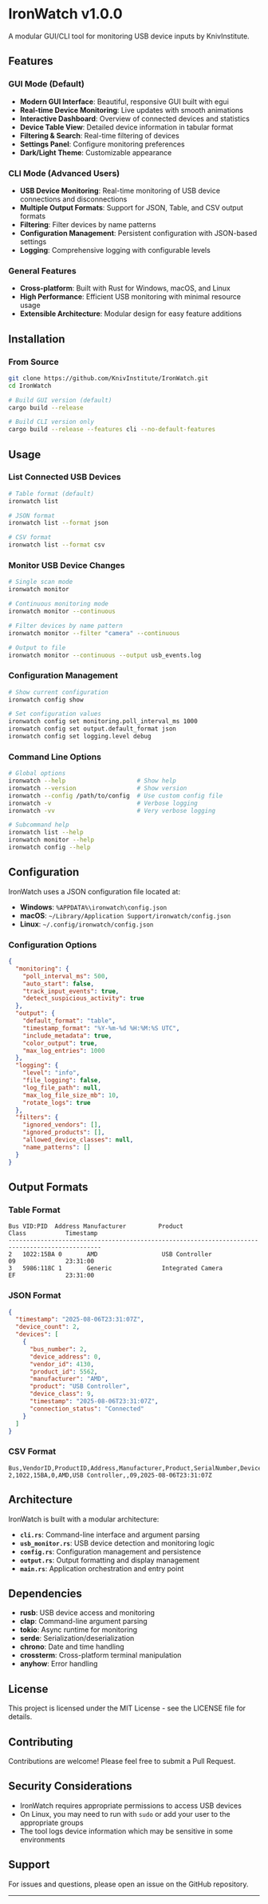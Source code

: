 # IronWatch v1.0.0

A modular GUI/CLI tool for monitoring USB device inputs by KnivInstitute.

## Features

### GUI Mode (Default)
- **Modern GUI Interface**: Beautiful, responsive GUI built with egui
- **Real-time Device Monitoring**: Live updates with smooth animations
- **Interactive Dashboard**: Overview of connected devices and statistics
- **Device Table View**: Detailed device information in tabular format
- **Filtering & Search**: Real-time filtering of devices
- **Settings Panel**: Configure monitoring preferences
- **Dark/Light Theme**: Customizable appearance

### CLI Mode (Advanced Users)
- **USB Device Monitoring**: Real-time monitoring of USB device connections and disconnections
- **Multiple Output Formats**: Support for JSON, Table, and CSV output formats
- **Filtering**: Filter devices by name patterns
- **Configuration Management**: Persistent configuration with JSON-based settings
- **Logging**: Comprehensive logging with configurable levels

### General Features
- **Cross-platform**: Built with Rust for Windows, macOS, and Linux
- **High Performance**: Efficient USB monitoring with minimal resource usage
- **Extensible Architecture**: Modular design for easy feature additions

## Installation

### From Source

```bash
git clone https://github.com/KnivInstitute/IronWatch.git
cd IronWatch

# Build GUI version (default)
cargo build --release

# Build CLI version only
cargo build --release --features cli --no-default-features
```

## Usage

### List Connected USB Devices

```bash
# Table format (default)
ironwatch list

# JSON format
ironwatch list --format json

# CSV format
ironwatch list --format csv
```

### Monitor USB Device Changes

```bash
# Single scan mode
ironwatch monitor

# Continuous monitoring mode
ironwatch monitor --continuous

# Filter devices by name pattern
ironwatch monitor --filter "camera" --continuous

# Output to file
ironwatch monitor --continuous --output usb_events.log
```

### Configuration Management

```bash
# Show current configuration
ironwatch config show

# Set configuration values
ironwatch config set monitoring.poll_interval_ms 1000
ironwatch config set output.default_format json
ironwatch config set logging.level debug
```

### Command Line Options

```bash
# Global options
ironwatch --help                    # Show help
ironwatch --version                 # Show version
ironwatch --config /path/to/config  # Use custom config file
ironwatch -v                        # Verbose logging
ironwatch -vv                       # Very verbose logging

# Subcommand help
ironwatch list --help
ironwatch monitor --help
ironwatch config --help
```

## Configuration

IronWatch uses a JSON configuration file located at:

- **Windows**: `%APPDATA%\ironwatch\config.json`
- **macOS**: `~/Library/Application Support/ironwatch/config.json`
- **Linux**: `~/.config/ironwatch/config.json`

### Configuration Options

```json
{
  "monitoring": {
    "poll_interval_ms": 500,
    "auto_start": false,
    "track_input_events": true,
    "detect_suspicious_activity": true
  },
  "output": {
    "default_format": "table",
    "timestamp_format": "%Y-%m-%d %H:%M:%S UTC",
    "include_metadata": true,
    "color_output": true,
    "max_log_entries": 1000
  },
  "logging": {
    "level": "info",
    "file_logging": false,
    "log_file_path": null,
    "max_log_file_size_mb": 10,
    "rotate_logs": true
  },
  "filters": {
    "ignored_vendors": [],
    "ignored_products": [],
    "allowed_device_classes": null,
    "name_patterns": []
  }
}
```

## Output Formats

### Table Format
```
Bus VID:PID  Address Manufacturer         Product                   Class           Timestamp
------------------------------------------------------------------------------------------------
2   1022:15BA 0       AMD                  USB Controller            09              23:31:00
3   5986:118C 1       Generic              Integrated Camera         EF              23:31:00
```

### JSON Format
```json
{
  "timestamp": "2025-08-06T23:31:07Z",
  "device_count": 2,
  "devices": [
    {
      "bus_number": 2,
      "device_address": 0,
      "vendor_id": 4130,
      "product_id": 5562,
      "manufacturer": "AMD",
      "product": "USB Controller",
      "device_class": 9,
      "timestamp": "2025-08-06T23:31:07Z",
      "connection_status": "Connected"
    }
  ]
}
```

### CSV Format
```csv
Bus,VendorID,ProductID,Address,Manufacturer,Product,SerialNumber,DeviceClass,Timestamp
2,1022,15BA,0,AMD,USB Controller,,09,2025-08-06T23:31:07Z
```

## Architecture

IronWatch is built with a modular architecture:

- **`cli.rs`**: Command-line interface and argument parsing
- **`usb_monitor.rs`**: USB device detection and monitoring logic
- **`config.rs`**: Configuration management and persistence
- **`output.rs`**: Output formatting and display management
- **`main.rs`**: Application orchestration and entry point

## Dependencies

- **rusb**: USB device access and monitoring
- **clap**: Command-line argument parsing
- **tokio**: Async runtime for monitoring
- **serde**: Serialization/deserialization
- **chrono**: Date and time handling
- **crossterm**: Cross-platform terminal manipulation
- **anyhow**: Error handling

## License

This project is licensed under the MIT License - see the LICENSE file for details.

## Contributing

Contributions are welcome! Please feel free to submit a Pull Request.

## Security Considerations

- IronWatch requires appropriate permissions to access USB devices
- On Linux, you may need to run with `sudo` or add your user to the appropriate groups
- The tool logs device information which may be sensitive in some environments

## Support

For issues and questions, please open an issue on the GitHub repository.

---